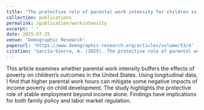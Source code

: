 ```yaml
---
title: "The protective role of parental work intensity for children in poverty in the United States."
collection: publications
permalink: /publication/workintensity
excerpt: ' '
date: 2025-07-25
venue: 'Demographic Research'
paperurl: 'https://www.demographic-research.org/articles/volume/53/4'
citation: 'García-Sierra, A. (2025). The protective role of parental work intensity for children in poverty in the United States. Demographic Research, 53(4), 84–122'
---
```


This article examines whether parental work intensity buffers the effects of poverty on children’s outcomes in the United States. Using longitudinal data, I find that higher parental work hours can mitigate some negative impacts of income poverty on child development. The study highlights the protective role of stable employment beyond income alone. Findings have implications for both family policy and labor market regulation.